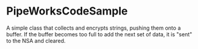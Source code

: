 # PipeWorksCodeSample

A simple class that collects and encrypts strings, pushing them onto a buffer.
If the buffer becomes too full to add the next set of data, it is "sent" to
the NSA and cleared.
